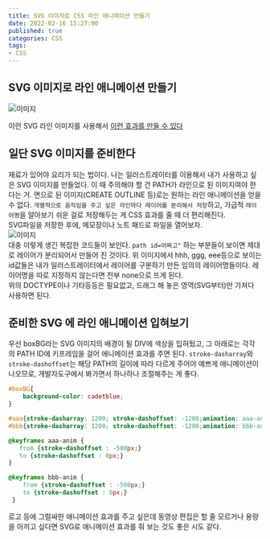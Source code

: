 ```yaml
---
title: SVG 이미지로 CSS 라인 애니메이션 만들기    
date: 2022-02-16 15:27:00
published: true
categories: CSS
tags:
- CSS
---
```


## SVG 이미지로 라인 애니메이션 만들기      

![이미지](https://i.imgur.com/sXEmBGw.jpg)  


이런 SVG 라인 이미지를 사용해서 [이런 효과를 만들 수 있다](https://rustywhite404.github.io/svg_animation.html) 
<br/>

## 일단 SVG 이미지를 준비한다    
재료가 있어야 요리가 되는 법이다. 나는 일러스트레이터를 이용해서 내가 사용하고 싶은 SVG 이미지를 만들었다. 이 때 주의해야 할 건 PATH가 라인으로 된 이미지여야 한다는 거. 면으로 된 이미지(CREATE OUTLINE 등)로는 원하는 라인 애니메이션을 얻을 수 없다. `개별적으로 움직임을 주고 싶은 라인마다 레이어를 분리해서 저장`하고, 가급적 `레이어명`을 알아보기 쉬운 걸로 저장해두는 게 CSS 효과를 줄 때 더 편리해진다.   
SVG파일을 저장한 후에, 메모장이나 노트 패드로 파일을 열어보자. 
<br />
![이미지](https://i.imgur.com/ToSL8T7.png)  
대충 이렇게 생긴 복잡한 코드들이 보인다. `path id=어쩌고"` 하는 부분들이 보이면 제대로 레이어가 분리되어서 만들어 진 것이다. 위 이미지에서 hhh, ggg, eee등으로 보이는 id값들은 내가 일러스트레이터에서 레이어를 구분하기 만든 임의의 레이어명들이다. 레이어명을 따로 지정하지 않는다면 전부 none으로 뜨게 된다.  
위의 DOCTYPE이나 기타등등은 필요없고, 드래그 해 놓은 영역(SVG부터)만 가져다 사용하면 된다.  

## 준비한 SVG 에 라인 애니메이션 입혀보기   

우선 boxBG라는 SVG 이미지의 배경이 될 DIV에 색상을 입혀뒀고, 그 아래로는 각각의 PATH ID에 키프레임을 걸어 애니메이션 효과를 주면 된다. `stroke-dasharray`와 `stroke-dashoffset`는 해당 PATH의 길이에 따라 다르게 주어야 예쁘게 애니메이션이 나오므로, 개발자도구에서 봐가면서 하나하나 조절해주는 게 좋다. 

```css  
#boxBG{
    background-color: cadetblue;
}

#aaa{stroke-dasharray: 1200; stroke-dashoffset: -1200;animation: aaa-anim 2s linear .0s forwards;}
#bbb{stroke-dasharray: 1200; stroke-dashoffset: -1200;animation: bbb-anim 2s linear .0s forwards;}

@keyframes aaa-anim {
   from {stroke-dashoffset : -500px;}
   to {stroke-dashoffset : 0px;}
}

@keyframes bbb-anim {
    from {stroke-dashoffset : -500px;}
    to {stroke-dashoffset : 0px;}
 }

```  
로고 등에 그럴싸한 애니메이션 효과를 주고 싶은데 동영상 편집은 할 줄 모르거나 용량을 아끼고 싶다면 SVG로 애니메이션 효과를 줘 보는 것도 좋은 시도 같다. 